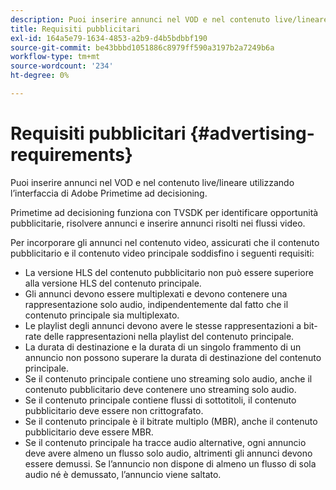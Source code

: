 ```yaml
---
description: Puoi inserire annunci nel VOD e nel contenuto live/lineare utilizzando l’interfaccia di Adobe Primetime ad decisioning.
title: Requisiti pubblicitari
exl-id: 164a5e79-1634-4853-a2b9-d4b5bdbbf190
source-git-commit: be43bbbd1051886c8979ff590a3197b2a7249b6a
workflow-type: tm+mt
source-wordcount: '234'
ht-degree: 0%

---
```


# Requisiti pubblicitari {#advertising-requirements}

Puoi inserire annunci nel VOD e nel contenuto live/lineare utilizzando l’interfaccia di Adobe Primetime ad decisioning.

<!--<a id="section_A2966DC850E140FE9400A1D9E412F819"></a>-->

Primetime ad decisioning funziona con TVSDK per identificare opportunità pubblicitarie, risolvere annunci e inserire annunci risolti nei flussi video.

Per incorporare gli annunci nel contenuto video, assicurati che il contenuto pubblicitario e il contenuto video principale soddisfino i seguenti requisiti:

* La versione HLS del contenuto pubblicitario non può essere superiore alla versione HLS del contenuto principale.
* Gli annunci devono essere multiplexati e devono contenere una rappresentazione solo audio, indipendentemente dal fatto che il contenuto principale sia multiplexato.
* Le playlist degli annunci devono avere le stesse rappresentazioni a bit-rate delle rappresentazioni nella playlist del contenuto principale.
* La durata di destinazione e la durata di un singolo frammento di un annuncio non possono superare la durata di destinazione del contenuto principale.
* Se il contenuto principale contiene uno streaming solo audio, anche il contenuto pubblicitario deve contenere uno streaming solo audio.
* Se il contenuto principale contiene flussi di sottotitoli, il contenuto pubblicitario deve essere non crittografato.
* Se il contenuto principale è il bitrate multiplo (MBR), anche il contenuto pubblicitario deve essere MBR.
* Se il contenuto principale ha tracce audio alternative, ogni annuncio deve avere almeno un flusso solo audio, altrimenti gli annunci devono essere demussi. Se l’annuncio non dispone di almeno un flusso di sola audio né è demussato, l’annuncio viene saltato.
